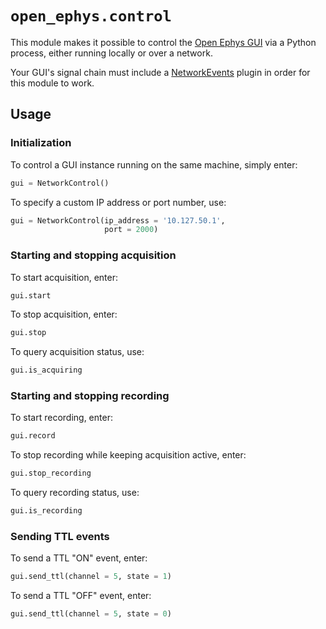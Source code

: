 # `open_ephys.control`

This module makes it possible to control the [Open Ephys GUI](https://open-ephys.org/gui) via a Python process, either running locally or over a network.

Your GUI's signal chain must include a [NetworkEvents](https://open-ephys.github.io/gui-docs/User-Manual/Plugins/Network-Events.html) plugin in order for this module to work.

## Usage

### Initialization

To control a GUI instance running on the same machine, simply enter:

```python
gui = NetworkControl()
```

To specify a custom IP address or port number, use:

```python
gui = NetworkControl(ip_address = '10.127.50.1',
                     port = 2000)
```

### Starting and stopping acquisition

To start acquisition, enter:

```python
gui.start
```

To stop acquisition, enter:

```python
gui.stop
```
    
To query acquisition status, use:

```python
gui.is_acquiring
```

### Starting and stopping recording

To start recording, enter:

```python
gui.record
```

To stop recording while keeping acquisition active, enter:

```python
gui.stop_recording
```
    
To query recording status, use:

```python
gui.is_recording
```

### Sending TTL events

To send a TTL "ON" event, enter:

```python
gui.send_ttl(channel = 5, state = 1)
```

To send a TTL "OFF" event, enter:

```python
gui.send_ttl(channel = 5, state = 0)
```
